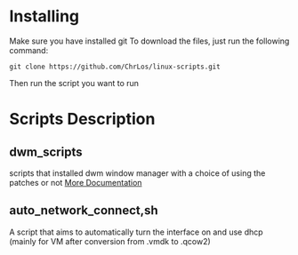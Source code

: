 # Installing
Make sure you have installed git
To download the files, just run the following command:
```
git clone https://github.com/ChrLos/linux-scripts.git
```
Then run the script you want to run

# Scripts Description
## dwm_scripts
scripts that installed dwm window manager with a choice of using the patches or not
[More Documentation](dwm_scripts/README.md)

## auto_network_connect,sh
A script that aims to automatically turn the interface on and use dhcp (mainly for VM after conversion from .vmdk to .qcow2)